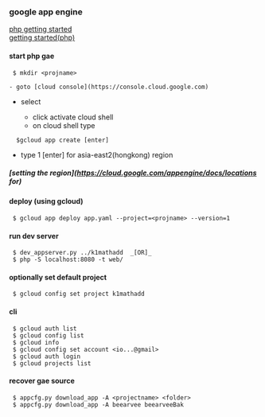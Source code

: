 ### google app engine 
 [php getting started](https://cloud.google.com/appengine/docs/flexible/php/quickstart)    
 [getting started(php)](https://cloud.google.com/php/getting-started/hello-world)

#### start php gae
```
 $ mkdir <projname>
```  

	- goto [cloud console](https://console.cloud.google.com) 
 - select <projname>
	- click activate cloud shell
	- on cloud shell type
```  
  $gcloud app create [enter]
```  
  - type 1 [enter] for asia-east2(hongkong) region

##### [setting the region](https://cloud.google.com/appengine/docs/locations for) 

#### deploy (using gcloud)
```
 $ gcloud app deploy app.yaml --project=<projname> --version=1
```
#### run dev server
```
 $ dev_appserver.py ../k1mathadd  _[OR]_   
 $ php -S localhost:8080 -t web/
```
#### optionally set default project 
```
 $ gcloud config set project k1mathadd
```
#### cli
```
 $ gcloud auth list
 $ gcloud config list
 $ gcloud info
 $ gcloud config set account <io...@gmail>
 $ gcloud auth login
 $ gcloud projects list
```
#### recover gae source
```
 $ appcfg.py download_app -A <projectname> <folder>
 $ appcfg.py download_app -A beearvee beearveeBak
```

